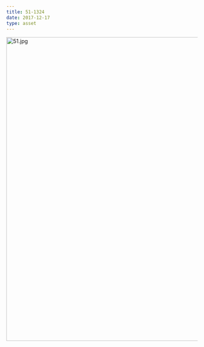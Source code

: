 ```yaml
---
title: 51-1324
date: 2017-12-17
type: asset
---
```

<img src="https://histologylab.ctl.columbia.edu/assets/images/51.jpg" width="800" alt="51.jpg" style="margin: 0;padding: 0;border: 0;">
